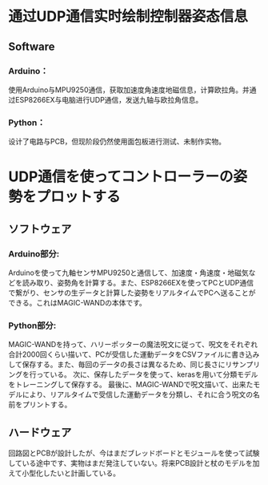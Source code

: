 # 通过UDP通信实时绘制控制器姿态信息

## Software

### Arduino：
使用Arduino与MPU9250通信，获取加速度角速度地磁信息，计算欧拉角。并通过ESP8266EX与电脑进行UDP通信，发送九轴与欧拉角信息。

### Python：
设计了电路与PCB，但现阶段仍然使用面包板进行测试、未制作实物。

# UDP通信を使ってコントローラーの姿勢をプロットする

## ソフトウェア

### Arduino部分:
Arduinoを使って九軸センサMPU9250と通信して、加速度・角速度・地磁気などを読み取り、姿勢角を計算する。また、ESP8266EXを使ってPCとUDP通信で繋がり、センサの生データと計算した姿勢をリアルタイムでPCへ送ることができる。これはMAGIC-WANDの本体です。

### Python部分:
MAGIC-WANDを持って、ハリーポッターの魔法呪文に従って、呪文をそれぞれ合計2000回くらい描いて、PCが受信した運動データをCSVファイルに書き込みして保存する。また、毎回のデータの長さは異なるため、同じ長さにリサンプリングを行っている。
次に、保存したデータを使って、kerasを用いて分類モデルをトレーニングして保存する。
最後に、MAGIC-WANDで呪文描いて、出来たモデルにより、リアルタイムで受信した運動データを分類し、それに合う呪文の名前をプリントする。

## ハードウェア
回路図とPCBが設計したが、今はまだブレッドボードとモジュールを使って試験している途中です、実物はまだ発注していない。将来PCB設計と杖のモデルを加えて小型化したいと計画している。
